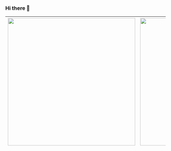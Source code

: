 ### Hi there 👋

|<img src="https://github-readme-stats.vercel.app/api/top-langs/?username=taryll&layout=compact&theme=radical&title_color=ffffff" width=400 /> |<img src="https://github-readme-stats.vercel.app/api?username=taryll&show_icons=true&theme=radical&title_color=32CD32" width=400 /> |
|--------------------------------------------------------------------|--------------------------------------------------------------------------------|
<!--
**taryll/taryll** is a ✨ _special_ ✨ repository because its `README.md` (this file) appears on your GitHub profile.

![](https://github-readme-stats.vercel.app/api/top-langs/?username=taryll&layout=compact&theme=radical&title_color=ffffff)  |  ![](https://github-readme-stats.vercel.app/api?username=taryll&show_icons=true&theme=radical&title_color=32CD32)
:-----------------------------------------------------------------------------------------:|:----------------------------------------:



Here are some ideas to get you started:

- 🔭 I’m currently working on ...
- 🌱 I’m currently learning ...
- 👯 I’m looking to collaborate on ...
- 🤔 I’m looking for help with ...
- 💬 Ask me about ...
- 📫 How to reach me: ...
- 😄 Pronouns: ...
- ⚡ Fun fact: ...
-->
